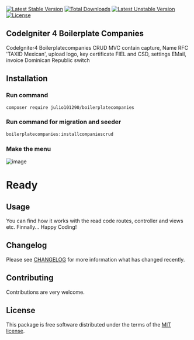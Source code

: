 [![Latest Stable Version](https://poser.okvpn.org/julio101290/boilerplatbackup/v/stable)](https://packagist.org/packages/julio101290/boilerplatbackup) [![Total Downloads](https://poser.okvpn.org/julio101290/boilerplatbackup/downloads)](https://packagist.org/packages/julio101290/boilerplatbackup) [![Latest Unstable Version](https://poser.okvpn.org/julio101290/boilerplatbackup/v/unstable)](https://packagist.org/packages/julio101290/boilerplatbackup) [![License](https://poser.okvpn.org/julio101290/boilerplatbackup/license)](https://packagist.org/packages/julio101290/boilerplatbackup)

## CodeIgniter 4 Boilerplate Companies
CodeIgniter4 Boilerplatecompanies CRUD MVC contain capture, Name RFC 'TAXID Mexican', upload logo, key certificate FIEL and CSD, settings EMail, invoice Dominican Republic switch

## Installation

### Run command 

    composer require julio101290/boilerplatecompanies

### Run command for migration and seeder

	boilerplatecompanies:installcompaniescrud
 
### Make the menu
![image](https://github.com/user-attachments/assets/62864d9c-d596-4a26-a3af-04c691b19f31)



# Ready


Usage
-----
You can find how it works with the read code routes, controller and views etc. Finnally... Happy Coding!

Changelog
--------
Please see [CHANGELOG](CHANGELOG.md) for more information what has changed recently.

Contributing
------------
Contributions are very welcome.

License
-------

This package is free software distributed under the terms of the [MIT license](LICENSE.md).
